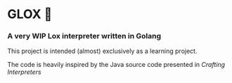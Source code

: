# GLOX 🍣

### A very **WIP** Lox interpreter written in Golang

This project is intended (almost) exclusively as a learning project.

The code is heavily inspired by the Java source code presented in _Crafting Interpreters_
